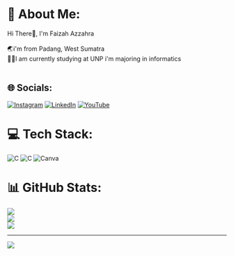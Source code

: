 # 💫 About Me:
Hi There👋, I'm Faizah Azzahra <br><br>🌏i'm from Padang, West Sumatra<br>👩‍💻I am currently studying at UNP i'm majoring in informatics<br><br>


## 🌐 Socials:
[![Instagram](https://img.shields.io/badge/Instagram-%23E4405F.svg?logo=Instagram&logoColor=white)](https://instagram.com/https://www.instagram.com/faizhaazhr) [![LinkedIn](https://img.shields.io/badge/LinkedIn-%230077B5.svg?logo=linkedin&logoColor=white)](https://linkedin.com/in/https://www.linkedin.com/in/faizah-azzahra-579a01259?utm_source=share&utm_campaign=share_via&utm_content=profile&utm_medium=android_app) [![YouTube](https://img.shields.io/badge/YouTube-%23FF0000.svg?logo=YouTube&logoColor=white)](https://youtube.com/@http://www.youtube.com/@faizahazzahra3029) 

# 💻 Tech Stack:
![C](https://img.shields.io/badge/c-%2300599C.svg?style=for-the-badge&logo=c&logoColor=white) ![C](https://img.shields.io/badge/c-%2300599C.svg?style=for-the-badge&logo=c&logoColor=white) ![Canva](https://img.shields.io/badge/Canva-%2300C4CC.svg?style=for-the-badge&logo=Canva&logoColor=white)
# 📊 GitHub Stats:
![](https://github-readme-stats.vercel.app/api?username=faizahazzahra&theme=dark&hide_border=false&include_all_commits=false&count_private=false)<br/>
![](https://github-readme-streak-stats.herokuapp.com/?user=faizahazzahra&theme=dark&hide_border=false)<br/>
![](https://github-readme-stats.vercel.app/api/top-langs/?username=faizahazzahra&theme=dark&hide_border=false&include_all_commits=false&count_private=false&layout=compact)

---
[![](https://visitcount.itsvg.in/api?id=faizahazzahra&icon=0&color=0)](https://visitcount.itsvg.in)

<!-- Proudly created with GPRM ( https://gprm.itsvg.in ) -->